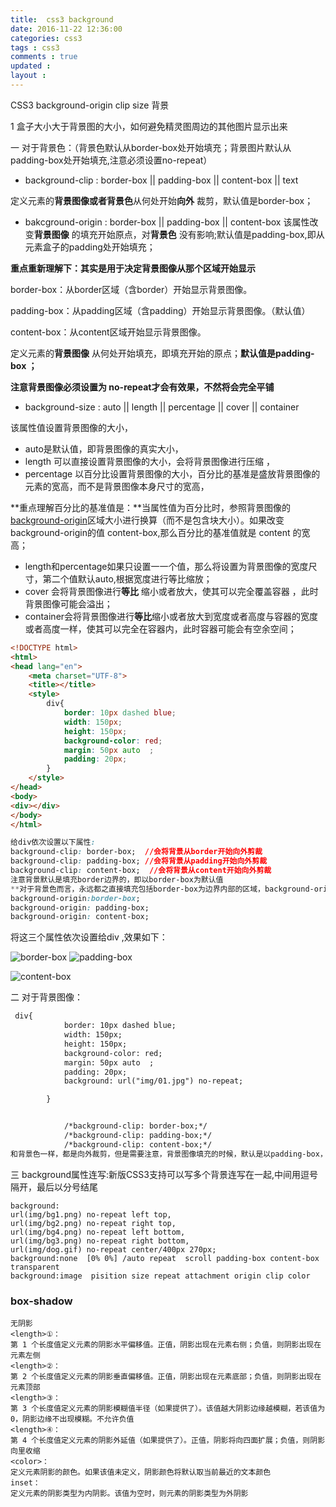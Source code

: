 ```yaml
---
title:  css3 background
date: 2016-11-22 12:36:00
categories: css3
tags : css3
comments : true 
updated : 
layout : 
---
```


CSS3 background-origin clip size 背景

1 盒子大小大于背景图的大小，如何避免精灵图周边的其他图片显示出来

一  对于背景色：（背景色默认从border-box处开始填充；背景图片默认从padding-box处开始填充,注意必须设置no-repeat）

*  background-clip : border-box || padding-box || content-box || text 

 定义元素的**背景图像或者背景色**从何处开始**向外** 裁剪，默认值是border-box；

*  bakcground-origin : border-box || padding-box || content-box  该属性改变**背景图像** 的填充开始原点，对**背景色** 没有影响;默认值是padding-box,即从元素盒子的padding处开始填充；

**重点重新理解下：其实是用于决定背景图像从那个区域开始显示**

border-box：从border区域（含border）开始显示背景图像。

padding-box：从padding区域（含padding）开始显示背景图像。（默认值）

content-box：从content区域开始显示背景图像。

定义元素的**背景图像** 从何处开始填充，即填充开始的原点；**默认值是padding-box ；**

**注意背景图像必须设置为  no-repeat才会有效果，不然将会完全平铺** 

*  background-size : auto || length || percentage || cover || container 

该属性值设置背景图像的大小，

*  auto是默认值，即背景图像的真实大小，
*  length 可以直接设置背景图像的大小，会将背景图像进行压缩 ，
*  percentage 以百分比设置背景图像的大小，百分比的基准是盛放背景图像的元素的宽高，而不是背景图像本身尺寸的宽高，

**重点理解百分比的基准值是：**当属性值为百分比时，参照背景图像的[background-origin](http://css.doyoe.com/properties/backgrounds/background-origin)区域大小进行换算（而不是包含块大小）。如果改变 background-origin的值 content-box,那么百分比的基准值就是 content 的宽高；

*  length和percentage如果只设置一一个值，那么将设置为背景图像的宽度尺寸，第二个值默认auto,根据宽度进行等比缩放；
*  cover 会将背景图像进行**等比** 缩小或者放大，使其可以完全覆盖容器 ，此时背景图像可能会溢出；
*  container会将背景图像进行**等比**缩小或者放大到宽度或者高度与容器的宽度或者高度一样，使其可以完全在容器内，此时容器可能会有空余空间；

```html
<!DOCTYPE html>
<html>
<head lang="en">
    <meta charset="UTF-8">
    <title></title>
    <style>
        div{
            border: 10px dashed blue;
            width: 150px;
            height: 150px;
            background-color: red;
            margin: 50px auto  ;
            padding: 20px;
        }
    </style>
</head>
<body>
<div></div>
</body>
</html>
```

```css
给div依次设置以下属性:
background-clip: border-box;  //会将背景从border开始向外剪裁
background-clip: padding-box; //会将背景从padding开始向外剪裁
background-clip: content-box;  //会将背景从content开始向外剪裁
注意背景默认是填充border边界的，即以border-box为默认值
**对于背景色而言，永远都之直接填充包括border-box为边界内部的区域，background-origin对背景色不起作用;
background-origin:border-box; 
background-origin: padding-box;
background-origin: content-box;
```

将这三个属性依次设置给div ,效果如下：

![border-box](img/back1.jpg)   ![padding-box](img/back2.jpg)



![content-box](img/back3.jpg)

二 对于背景图像：

```html	
 div{
            border: 10px dashed blue;
            width: 150px;
            height: 150px;
            background-color: red;
            margin: 50px auto  ;
            padding: 20px;
            background: url("img/01.jpg") no-repeat;

        }
```

```html

            /*background-clip: border-box;*/
            /*background-clip: padding-box;*/
            /*background-clip: content-box;*/
和背景色一样，都是向外裁剪，但是需要注意，背景图像填充的时候，默认是以padding-box，即padding左上角为原点进行填充整个div的，也就是说，div的上边框和左边框不会被填充，但是下边框和有边框会被填充，如果想要所有的边框被填充，那么需要设置background-origin:border-box ;
```

三 background属性连写:新版CSS3支持可以写多个背景连写在一起,中间用逗号隔开，最后以分号结尾

```
background: 
url(img/bg1.png) no-repeat left top,
url(img/bg2.png) no-repeat right top,
url(img/bg4.png) no-repeat left bottom,
url(img/bg3.png) no-repeat right bottom,
url(img/dog.gif) no-repeat center/400px 270px;
background:none  [0% 0%] /auto repeat  scroll padding-box content-box transparent
background:image  pisition size repeat attachment origin clip color
```

### box-shadow

```
无阴影
<length>①：
第 1 个长度值定义元素的阴影水平偏移值。正值，阴影出现在元素右侧；负值，则阴影出现在元素左侧
<length>②：
第 2 个长度值定义元素的阴影垂直偏移值。正值，阴影出现在元素底部；负值，则阴影出现在元素顶部
<length>③：
第 3 个长度值定义元素的阴影模糊值半径（如果提供了）。该值越大阴影边缘越模糊，若该值为0，阴影边缘不出现模糊。不允许负值
<length>④：
第 4 个长度值定义元素的阴影外延值（如果提供了）。正值，阴影将向四面扩展；负值，则阴影向里收缩
<color>：
定义元素阴影的颜色。如果该值未定义，阴影颜色将默认取当前最近的文本颜色
inset：
定义元素的阴影类型为内阴影。该值为空时，则元素的阴影类型为外阴影
```

